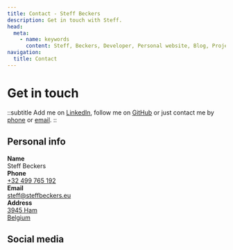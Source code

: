 ```yaml
---
title: Contact - Steff Beckers
description: Get in touch with Steff.
head:
  meta:
    - name: keywords
      content: Steff, Beckers, Developer, Personal website, Blog, Projects, Resume, CV, Contact
navigation:
  title: Contact
---
```


# Get in touch

::subtitle
Add me on [LinkedIn](https://linkedin.com/in/steffbeckers), follow me on [GitHub](https://github.com/steffbeckers) or just contact me by [phone](tel:+32499765192) or [email](mailto:steff@steffbeckers.eu).
::

<div class="flex flex-col sm:flex-row gap-4">
  <div class="flex-1 flex flex-col gap-2">
    <h2 class="mt-0">Personal info</h2>
    <div class="flex flex-col not-prose gap-2 max-w-sm">
      <div class="flex gap-4">
        <div class="w-1/4">
          <strong>Name</strong>
        </div>
        <div class="w-3/4">Steff Beckers</div>
      </div>
      <div class="flex gap-4">
        <div class="w-1/4">
          <strong>Phone</strong>
        </div>
        <div class="w-3/4">
          <a class="hover:text-primary-400" href="tel:+32499765192" rel="noopener noreferrer">+32 499 765 192</a>
        </div>
      </div>
      <div class="flex gap-4">
        <div class="w-1/4">
          <strong>Email</strong>
        </div>
        <div class="w-3/4">
          <a class="hover:text-primary-400" href="mailto:steff@steffbeckers.eu" rel="noopener noreferrer">steff@steffbeckers.eu</a>
        </div>
      </div>
      <div class="flex gap-4">
        <div class="w-1/4">
          <strong>Address</strong>
        </div>
        <div class="w-3/4">
          <a class="hover:text-primary-400" href="https://goo.gl/maps/KyGduB3qTaBZVPR46" rel="nofollow">
            3945 Ham<br />
            Belgium
          </a>
        </div>
      </div>
    </div>
  </div>
  <div class="flex-1 flex flex-col gap-2">
    <h2 class="mt-0">Social media</h2>
    <div class="flex flex-wrap gap-4">
      <a
        href="https://linkedin.com/in/steffbeckers"
        title="LinkedIn"
        class="dark:text-gray-100">
        <Icon name="fa-brands:linkedin" class="w-8 h-8 hover:text-primary-400"/>
      </a>
      <a
        href="https://github.com/steffbeckers"
        title="GitHub"
        class="dark:text-gray-100">
        <Icon name="fa-brands:github" class="w-8 h-8 hover:text-primary-400"/>
      </a>
      <a
        href="https://facebook.com/steffbeckers"
        title="Facebook"
        class="dark:text-gray-100">
        <Icon name="fa-brands:facebook" class="w-8 h-8 hover:text-primary-400"/>
      </a>
      <a
        href="https://x.com/steffbeckers"
        title="X"
        class="dark:text-gray-100">
        <Icon name="fa-brands:twitter" class="w-8 h-8 hover:text-primary-400"/>
      </a>
      <a
        href="https://wa.me/32499765192"
        title="WhatsApp"
        class="dark:text-gray-100">
        <Icon name="fa-brands:whatsapp" class="w-8 h-8 hover:text-primary-400"/>
      </a>
    </div>
  </div>
</div>